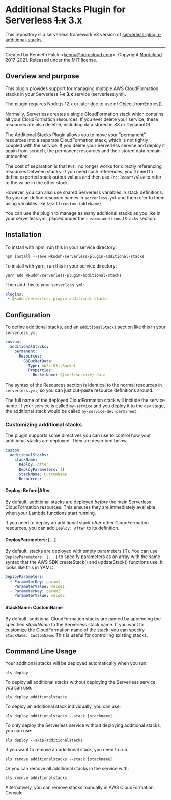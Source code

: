 # Additional Stacks Plugin for Serverless ~~1.x~~ **3.x**

This repository is a serverless framework v3 version of [serverless-plugin-additional-stacks](https://www.npmjs.com/package/serverless-plugin-additional-stacks).

---

Created by Kenneth Falck <<kennu@nordcloud.com>>.
Copyright [Nordcloud](https://nordcloud.com) 2017-2021. Released under the MIT license.

## Overview and purpose

This plugin provides support for managing multiple AWS CloudFormation stacks
in your Serverless ~~1.x~~ **3.x** service (serverless.yml).

The plugin requires Node.js 12.x or later due to use of Object.fromEntries().

Normally, Serverless creates a single CloudFormation stack which contains
all your CloudFormation resources. If you ever delete your service, these
resources are also deleted, including data stored in S3 or DynamoDB.

The Additional Stacks Plugin allows you to move your "permanent"
resources into a separate CloudFormation stack, which is not tightly coupled
with the service. If you delete your Serverless service and deploy it again from
scratch, the permanent resources and their stored data remain untouched.

The cost of separation is that `Ref:` no longer works for directly referencing
resources between stacks. If you need such references, you'll need to define
exported stack output values and then use `Fn::ImportValue` to refer to the
value in the other stack.

However, you can also use shared Serverless variables in stack definitions. So
you can define resource names in `serverless.yml` and then refer to them
using variables like `${self:custom.tableName}`.

You can use the plugin to manage as many additional stacks as you like
in your serverless.yml, placed under the `custom.additionalStacks` section.

## Installation

To install with npm, run this in your service directory:

    npm install --save @kudoh/serverless-plugin-additional-stacks

To install with yarn, run this in your service directory:

    yarn add @kudoh/serverless-plugin-additional-stacks

Then add this to your `serverless.yml`:

```yml
plugins:
 - @kudoh/serverless-plugin-additional-stacks
```

## Configuration

To define additional stacks, add an `additionalStacks` section like this
in your `serverless.yml`:

```yml
custom:
  additionalStacks:
    permanent:
      Resources:
        S3BucketData:
          Type: AWS::S3::Bucket
          Properties:
            BucketName: ${self:service}-data
```

The syntax of the Resources section is identical to the normal resources
in `serverless.yml`, so you can just cut-paste resource definitions around.

The full name of the deployed CloudFormation stack will include the service
name. If your service is called `my-service` and you deploy it to the `dev`
stage, the additional stack would be called `my-service-dev-permanent`.

### Customizing additional stacks

The plugin supports some directives you can use to control how your
additional stacks are deployed. They are described below.

```yml
custom:
  additionalStacks:
    stackName:
      Deploy: After
      DeployParameters: []
      StackName: CustomName
      Resources: ...

```

#### Deploy: Before|After

By default, additional stacks are deployed *before* the main Serverless
CloudFormation resources. This ensures they are immediately available when your
Lambda functions start running.

If you need to deploy an additional stack *after* other CloudFormation
resources, you can add `Deploy: After` to its definition.

#### DeployParameters: [...]

By default, stacks are deployed with empty parameters ([]). You can use
`DeployParameters: [...]` to specify parameters as an array with the same syntax
that the AWS SDK createStack() and updateStack() functions use. It looks like
this in YAML:

```yml
DeployParameters:
  - ParameterKey: param1
    ParameterValue: value1
  - ParameterKey: param2
    ParameterValue: value2
```

#### StackName: CustomName

By default, additional CloudFormation stacks are named by appending the
specified *stackName* to the Serverless stack name. If you want to customize
the CloudFormation name of the stack, you can specify `StackName: CustomName`.
This is useful for controlling existing stacks.

## Command Line Usage

Your additional stacks will be deployed automatically when you run:

    sls deploy

To deploy all additional stacks without deploying the Serverless service, you can use:

    sls deploy additionalstacks

To deploy an additional stack individually, you can use:

    sls deploy additionalstacks --stack [stackname]

To only deploy the Serverless service without deploying additional stacks, you can use:

    sls deploy --skip-additionalstacks

If you want to remove an additional stack, you need to run:

    sls remove additionalstacks --stack [stackname]

Or you can remove all additional stacks in the service with:

    sls remove additionalstacks

Alternatively, you can remove stacks manually in AWS CloudFormation Console.
